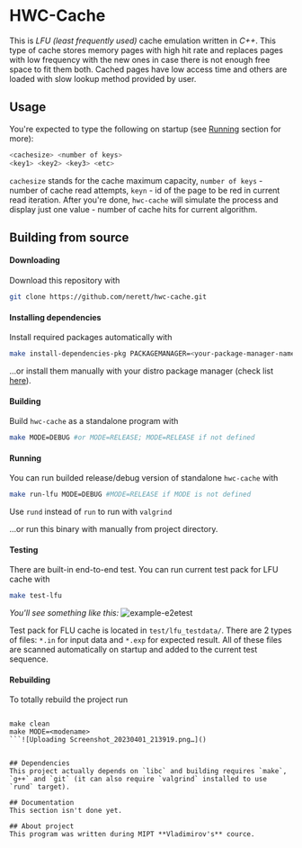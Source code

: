 # HWC-Cache
This is *LFU (least frequently used)* cache emulation written in *C++*. This type of cache stores memory pages with high hit rate and replaces pages with low frequency with the new ones in case there is not enough free space to fit them both. Cached pages have low access time and others are loaded with slow lookup method provided by user.

## Usage
You're expected to type the following on startup (see [Running](https://github.com/nerett/hwc-cache/blob/main/README.md#running) section for more):

```bash
<cachesize> <number of keys>
<key1> <key2> <key3> <etc>
```

`cachesize` stands for the cache maximum capacity, `number of keys` - number of cache read attempts, `keyn` - id of the page to be red in current read iteration. After you're done, `hwc-cache` will simulate the process and display just one value - number of cache hits for current algorithm.

## Building from source
#### Downloading
Download this repository with

```bash
git clone https://github.com/nerett/hwc-cache.git
```

#### Installing dependencies
Install required packages automatically with

```bash
make install-dependencies-pkg PACKAGEMANAGER=<your-package-manager-name> #apt is used if PACKAGEMANAGER is not defined
```

...or install them manually with your distro package manager (check list [here](https://github.com/nerett/hwc-cache#Dependencies)).

#### Building
Build `hwc-cache` as a standalone program with

```bash
make MODE=DEBUG #or MODE=RELEASE; MODE=RELEASE if not defined
```

#### Running
You can run builded release/debug version of standalone `hwc-cache` with

```bash
make run-lfu MODE=DEBUG #MODE=RELEASE if MODE is not defined
```

Use `rund` instead of `run` to run with `valgrind`

...or run this binary with manually from project directory.

#### Testing
There are built-in end-to-end test. You can run current test pack for LFU cache with

```bash
make test-lfu
```

*You'll see something like this:*
![example-e2etest](https://user-images.githubusercontent.com/89396128/229309895-9efe30c7-0a29-4753-9d8d-dc0b4c135ef0.png)


Test pack for FLU cache is located in `test/lfu_testdata/`. There are 2 types of files: `*.in` for input data and `*.exp` for expected result. All of these files are scanned automatically on startup and added to the current test sequence.

#### Rebuilding
To totally rebuild the project run

```bash![Uploading Screenshot_20230401_213919.png…]()

make clean
make MODE=<modename>
```![Uploading Screenshot_20230401_213919.png…]()


## Dependencies
This project actually depends on `libc` and building requires `make`, `g++` and `git` (it can also require `valgrind` installed to use `rund` target).

## Documentation
This section isn't done yet.

## About project
This program was written during MIPT **Vladimirov's** cource.
